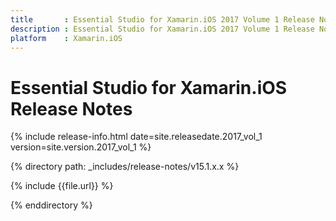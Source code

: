 ```yaml
---
title       : Essential Studio for Xamarin.iOS 2017 Volume 1 Release Notes
description : Essential Studio for Xamarin.iOS 2017 Volume 1 Release Notes
platform    : Xamarin.iOS
---
```


# Essential Studio for Xamarin.iOS Release Notes

{% include release-info.html date=site.releasedate.2017_vol_1 version=site.version.2017_vol_1 %} 

{% directory path: _includes/release-notes/v15.1.x.x %}

{% include {{file.url}} %}

{% enddirectory %}